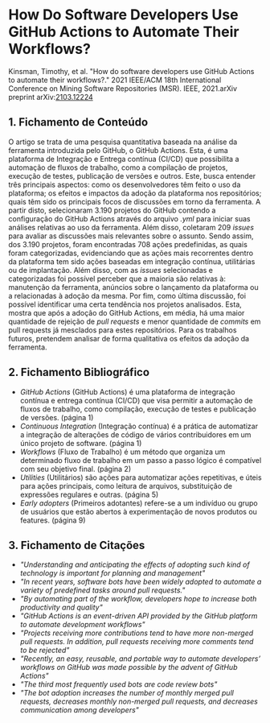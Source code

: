 # How Do Software Developers Use GitHub Actions to Automate Their Workflows?

Kinsman, Timothy, et al. "How do software developers use GitHub Actions to automate their workflows?." 2021 IEEE/ACM 18th International Conference on Mining Software Repositories (MSR). IEEE, 2021.arXiv preprint arXiv:[2103.12224](https://arxiv.org/abs/2103.12224)
## 1. Fichamento de Conteúdo

O artigo se trata de uma pesquisa quantitativa baseada na análise da ferramenta introduzida pelo GitHub, o GitHub Actions. Esta, é uma plataforma de Integração e Entrega contínua (CI/CD) que possibilita a automação de fluxos de trabalho, como a compilação de projetos, execução de testes, publicação de versões e outros. Este, busca entender três principais aspectos: como os desenvolvedores têm feito o uso da plataforma; os efeitos e impactos da adoção da plataforma nos repositórios; quais têm sido os principais focos de discussões em torno da ferramenta. A partir disto, selecionaram 3.190 projetos do GitHub contendo a configuração do GitHub Actions através do arquivo _.yml_ para iniciar suas análises relativas ao uso da ferramenta. Além disso, coletaram 209 _issues_ para avaliar as discussões mais relevantes sobre o assunto. Sendo assim, dos 3.190 projetos, foram encontradas 708 ações predefinidas, as quais foram categorizadas, evidenciando que as ações mais recorrentes dentro da plataforma tem sido ações baseadas em integração contínua, utilitárias ou de implantação. Além disso, com as _issues_ selecionadas e categorizadas foi possível perceber que a maioria são relativas à: manutenção da ferramenta, anúncios sobre o lançamento da plataforma ou a relacionadas à adoção da mesma. Por fim, como última discussão, foi possível identificar uma certa tendência nos projetos analisados. Esta, mostra que após a adoção do GitHub Actions, em média, há uma maior quantidade de rejeição de _pull requests_ e menor quantidade de _commits_ em pull requests já mesclados para estes repositórios. Para os trabalhos futuros, pretendem analisar de forma qualitativa os efeitos da adoção da ferramenta.

## 2. Fichamento Bibliográfico 

* _GitHub Actions_ (GitHub Actions) é uma plataforma de integração contínua e entrega contínua (CI/CD) que visa permitir a automação de fluxos de trabalho, como compilação, execução de testes e publicação de versões. (página 1)
* _Continuous Integration_ (Integração contínua) é a prática de automatizar a integração de alterações de código de vários contribuidores em um único projeto de software. (página 1)
* _Workflows_ (Fluxo de Trabalho) é um método que organiza um determinado fluxo de trabalho em um passo a passo lógico é compatível com seu objetivo final. (página 2)
* _Utilities_ (Utilitários) são ações para automatizar ações repetitivas, e úteis para ações principais, como leitura de arquivos, substituição de expressões regulares e outras. (página 5)
* _Early adopters_ (Primeiros adotantes) refere-se a um indivíduo ou grupo de usuários que estão abertos à experimentação de novos produtos ou features. (página 9)

## 3. Fichamento de Citações 

* _"Understanding and anticipating the effects of adopting such kind of technology is important for planning and management"_ 
* _"In recent years, software bots have been widely adopted to automate a variety of predefined tasks around pull requests."_
* _"By automating part of the workflow, developers hope to increase both productivity and quality"_
* _"GitHub Actions is an event-driven API provided by the GitHub platform to automate development workflows"_
* _"Projects receiving more contributions tend to have more non-merged pull requests. In addition, pull requests receiving more comments tend to be rejected"_
* _"Recently, an easy, reusable, and portable way to automate developers’ workflows on GitHub was made possible by the advent of GitHub Actions"_
* _"The third most frequently used bots are code review bots"_
* _"The bot adoption increases the number of monthly merged pull requests, decreases monthly non-merged pull requests, and decreases communication among developers"_